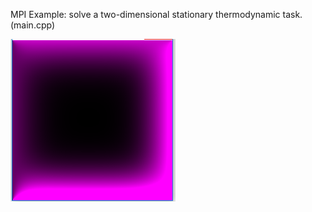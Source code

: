 MPI
Example: solve a two-dimensional stationary thermodynamic task. (main.cpp)

![heat.PNG](heat.PNG "heat.")